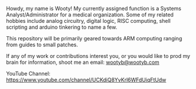 Howdy, my name is Wooty! My currently assigned function is a Systems Analyst/Administrator for a medical organization.
Some of my related hobbies include analog circuitry, digital logic, RISC computing, shell scripting and arduino tinkering to name a few.

This repository will be primarily geared towards ARM computing ranging from guides to small patches.

If any of my work or contributions interest you, or you would like to prod my brain for information, shoot me an email:
wootyb@wootyb.com

YouTube Channel: https://www.youtube.com/channel/UCKdiQ8YvKrl6WFdUiqFtUdw
<!---
Wooty-B/Wooty-B is a ✨ special ✨ repository because its `README.md` (this file) appears on your GitHub profile.
You can click the Preview link to take a look at your changes.
--->
